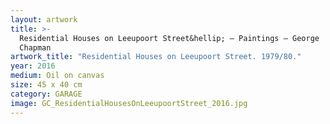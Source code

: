 ```yaml
---
layout: artwork
title: >-
  Residential Houses on Leeupoort Street&hellip; — Paintings — George
  Chapman
artwork_title: "Residential Houses on Leeupoort Street. 1979/80."
year: 2016
medium: Oil on canvas
size: 45 x 40 cm
category: GARAGE
image: GC_ResidentialHousesOnLeeupoortStreet_2016.jpg
---
```

